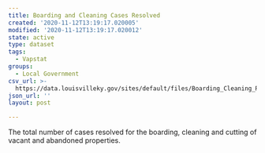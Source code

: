 ```yaml
---
title: Boarding and Cleaning Cases Resolved
created: '2020-11-12T13:19:17.020005'
modified: '2020-11-12T13:19:17.020012'
state: active
type: dataset
tags:
  - Vapstat
groups:
  - Local Government
csv_url: >-
  https://data.louisvilleky.gov/sites/default/files/Boarding_Cleaning_Resolved.csv
json_url: ''
layout: post

---
```

<p>The total number of cases resolved for the boarding, cleaning and cutting of vacant and abandoned properties.</p>

